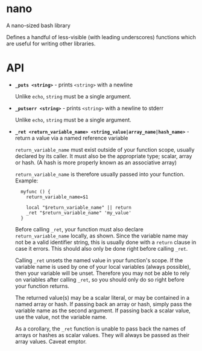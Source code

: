 nano
====

A nano-sized bash library

Defines a handful of less-visible (with leading underscores) functions
which are useful for writing other libraries.

API
===

- **`_puts <string>`** - prints `<string>` with a newline

    Unlike `echo`, `string` must be a single argument.

- **`_putserr <string>`** - prints `<string>` with a newline to stderr

    Unlike `echo`, `string` must be a single argument.

- **`_ret <return_variable_name> <string_value|array_name|hash_name>`** -
  return a value via a named reference variable

    `return_variable_name` must exist outside of your function scope,
    usually declared by its caller.  It must also be the appropriate
    type; scalar, array or hash.  (A hash is more properly known as an
    associative array)

    `return_variable_name` is therefore usually passed into your
    function.  Example:

        myfunc () {
          return_variable_name=$1

          local "$return_variable_name" || return
          _ret "$return_variable_name" 'my_value'
        }

    Before calling `_ret`, your function must also declare
    `return_variable_name` locally, as shown.  Since the variable name
    may not be a valid identifier string, this is usually done with a
    `return` clause in case it errors.  This should also only be done
    right before calling `_ret`.

    Calling `_ret` unsets the named value in your function's scope.  If
    the variable name is used by one of your local variables (always
    possible), then your variable will be unset.  Therefore you may not
    be able to rely on variables after calling `_ret`, so you should
    only do so right before your function returns.

    The returned value(s) may be a scalar literal, or may be contained
    in a named array or hash.  If passing back an array or hash, simply
    pass the variable name as the second argument.  If passing back a
    scalar value, use the value, not the variable name.

    As a corollary, the `_ret` function is unable to pass back the names
    of arrays or hashes as scalar values.  They will always be passed as
    their array values.  Caveat emptor.
